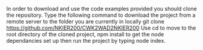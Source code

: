 In order to download and use the code examples provided you should clone the repository. Type the following command to download the project from a remote server to the folder you are currently in locally
git clone https://github.com/NKIER200/CWK2WAD2NKIER200
Use cd to move to the root directory of the cloned project, npm install to get the node dependancies set up then run the project by typing node index.

